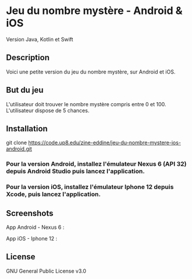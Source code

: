 
# Jeu du nombre mystère - Android & iOS
Version Java, Kotlin et Swift



## Description
Voici une petite version du jeu du nombre mystère, sur Android et iOS.


## But du jeu
L'utilisateur doit trouver le nombre mystère compris entre 0 et 100.
L'utilisateur dispose de 5 chances.


## Installation

git clone https://code.up8.edu/zine-eddine/jeu-du-nombre-mystere-ios-android.git

### Pour la version Android, installez l'émulateur Nexus 6 (API 32) depuis Android Studio puis lancez l'application.
### Pour la version iOS, installez l'émulateur Iphone 12 depuis Xcode, puis lancez l'application.


## Screenshots
App Android - Nexus 6 :

App iOS - Iphone 12 :



## License
GNU General Public License v3.0
